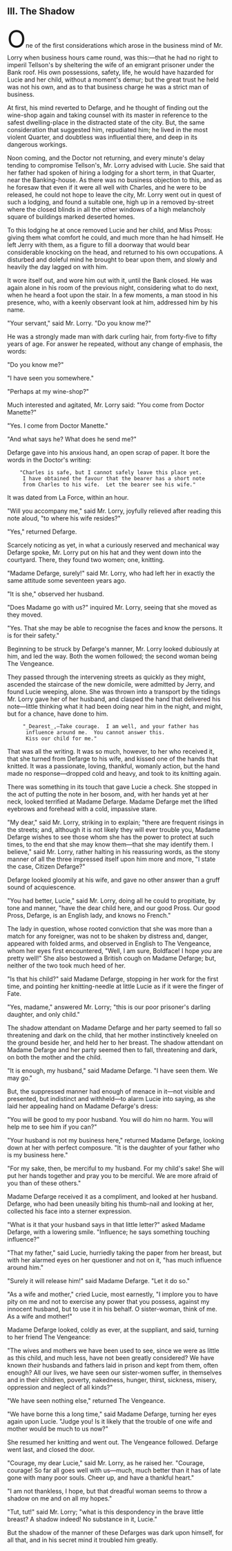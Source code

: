 ## III. The Shadow

<span class="dropcap" style="font-size: 4.00em">O</span>ne of the first considerations which arose in the business mind of Mr. Lorry when business hours came round, was this:—that he had no right to imperil Tellson's by sheltering the wife of an emigrant prisoner under the Bank roof. His own possessions, safety, life, he would have hazarded for Lucie and her child, without a moment's demur; but the great trust he held was not his own, and as to that business charge he was a strict man of business.

At first, his mind reverted to Defarge, and he thought of finding out the wine-shop again and taking counsel with its master in reference to the safest dwelling-place in the distracted state of the city. But, the same consideration that suggested him, repudiated him; he lived in the most violent Quarter, and doubtless was influential there, and deep in its dangerous workings.

Noon coming, and the Doctor not returning, and every minute's delay tending to compromise Tellson's, Mr. Lorry advised with Lucie. She said that her father had spoken of hiring a lodging for a short term, in that Quarter, near the Banking-house. As there was no business objection to this, and as he foresaw that even if it were all well with Charles, and he were to be released, he could not hope to leave the city, Mr. Lorry went out in quest of such a lodging, and found a suitable one, high up in a removed by-street where the closed blinds in all the other windows of a high melancholy square of buildings marked deserted homes.

To this lodging he at once removed Lucie and her child, and Miss Pross: giving them what comfort he could, and much more than he had himself. He left Jerry with them, as a figure to fill a doorway that would bear considerable knocking on the head, and returned to his own occupations. A disturbed and doleful mind he brought to bear upon them, and slowly and heavily the day lagged on with him.

It wore itself out, and wore him out with it, until the Bank closed. He was again alone in his room of the previous night, considering what to do next, when he heard a foot upon the stair. In a few moments, a man stood in his presence, who, with a keenly observant look at him, addressed him by his name.

"Your servant," said Mr. Lorry. "Do you know me?"

He was a strongly made man with dark curling hair, from forty-five to fifty years of age. For answer he repeated, without any change of emphasis, the words:

"Do you know me?"

"I have seen you somewhere."

"Perhaps at my wine-shop?"

Much interested and agitated, Mr. Lorry said: "You come from Doctor Manette?"

"Yes. I come from Doctor Manette."

"And what says he? What does he send me?"

Defarge gave into his anxious hand, an open scrap of paper. It bore the words in the Doctor's writing:

```text
    "Charles is safe, but I cannot safely leave this place yet.
     I have obtained the favour that the bearer has a short note
     from Charles to his wife.  Let the bearer see his wife."
```

It was dated from La Force, within an hour.

"Will you accompany me," said Mr. Lorry, joyfully relieved after reading this note aloud, "to where his wife resides?"

"Yes," returned Defarge.

Scarcely noticing as yet, in what a curiously reserved and mechanical way Defarge spoke, Mr. Lorry put on his hat and they went down into the courtyard. There, they found two women; one, knitting.

"Madame Defarge, surely!" said Mr. Lorry, who had left her in exactly the same attitude some seventeen years ago.

"It is she," observed her husband.

"Does Madame go with us?" inquired Mr. Lorry, seeing that she moved as they moved.

"Yes. That she may be able to recognise the faces and know the persons. It is for their safety."

Beginning to be struck by Defarge's manner, Mr. Lorry looked dubiously at him, and led the way. Both the women followed; the second woman being The Vengeance.

They passed through the intervening streets as quickly as they might, ascended the staircase of the new domicile, were admitted by Jerry, and found Lucie weeping, alone. She was thrown into a transport by the tidings Mr. Lorry gave her of her husband, and clasped the hand that delivered his note—little thinking what it had been doing near him in the night, and might, but for a chance, have done to him.

```text
     "_Dearest_,—Take courage.  I am well, and your father has
      influence around me.  You cannot answer this.
      Kiss our child for me."
 ```

That was all the writing. It was so much, however, to her who received it, that she turned from Defarge to his wife, and kissed one of the hands that knitted. It was a passionate, loving, thankful, womanly action, but the hand made no response—dropped cold and heavy, and took to its knitting again.

There was something in its touch that gave Lucie a check. She stopped in the act of putting the note in her bosom, and, with her hands yet at her neck, looked terrified at Madame Defarge. Madame Defarge met the lifted eyebrows and forehead with a cold, impassive stare.

"My dear," said Mr. Lorry, striking in to explain; "there are frequent risings in the streets; and, although it is not likely they will ever trouble you, Madame Defarge wishes to see those whom she has the power to protect at such times, to the end that she may know them—that she may identify them. I believe," said Mr. Lorry, rather halting in his reassuring words, as the stony manner of all the three impressed itself upon him more and more, "I state the case, Citizen Defarge?"

Defarge looked gloomily at his wife, and gave no other answer than a gruff sound of acquiescence.

"You had better, Lucie," said Mr. Lorry, doing all he could to propitiate, by tone and manner, "have the dear child here, and our good Pross. Our good Pross, Defarge, is an English lady, and knows no French."

The lady in question, whose rooted conviction that she was more than a match for any foreigner, was not to be shaken by distress and, danger, appeared with folded arms, and observed in English to The Vengeance, whom her eyes first encountered, "Well, I am sure, Boldface! I hope _you_ are pretty well!" She also bestowed a British cough on Madame Defarge; but, neither of the two took much heed of her.

"Is that his child?" said Madame Defarge, stopping in her work for the first time, and pointing her knitting-needle at little Lucie as if it were the finger of Fate.

"Yes, madame," answered Mr. Lorry; "this is our poor prisoner's darling daughter, and only child."

The shadow attendant on Madame Defarge and her party seemed to fall so threatening and dark on the child, that her mother instinctively kneeled on the ground beside her, and held her to her breast. The shadow attendant on Madame Defarge and her party seemed then to fall, threatening and dark, on both the mother and the child.

"It is enough, my husband," said Madame Defarge. "I have seen them. We may go."

But, the suppressed manner had enough of menace in it—not visible and presented, but indistinct and withheld—to alarm Lucie into saying, as she laid her appealing hand on Madame Defarge's dress:

"You will be good to my poor husband. You will do him no harm. You will help me to see him if you can?"

"Your husband is not my business here," returned Madame Defarge, looking down at her with perfect composure. "It is the daughter of your father who is my business here."

"For my sake, then, be merciful to my husband. For my child's sake! She will put her hands together and pray you to be merciful. We are more afraid of you than of these others."

Madame Defarge received it as a compliment, and looked at her husband. Defarge, who had been uneasily biting his thumb-nail and looking at her, collected his face into a sterner expression.

"What is it that your husband says in that little letter?" asked Madame Defarge, with a lowering smile. "Influence; he says something touching influence?"

"That my father," said Lucie, hurriedly taking the paper from her breast, but with her alarmed eyes on her questioner and not on it, "has much influence around him."

"Surely it will release him!" said Madame Defarge. "Let it do so."

"As a wife and mother," cried Lucie, most earnestly, "I implore you to have pity on me and not to exercise any power that you possess, against my innocent husband, but to use it in his behalf. O sister-woman, think of me. As a wife and mother!"

Madame Defarge looked, coldly as ever, at the suppliant, and said, turning to her friend The Vengeance:

"The wives and mothers we have been used to see, since we were as little as this child, and much less, have not been greatly considered? We have known _their_ husbands and fathers laid in prison and kept from them, often enough? All our lives, we have seen our sister-women suffer, in themselves and in their children, poverty, nakedness, hunger, thirst, sickness, misery, oppression and neglect of all kinds?"

"We have seen nothing else," returned The Vengeance.

"We have borne this a long time," said Madame Defarge, turning her eyes again upon Lucie. "Judge you! Is it likely that the trouble of one wife and mother would be much to us now?"

She resumed her knitting and went out. The Vengeance followed. Defarge went last, and closed the door.

"Courage, my dear Lucie," said Mr. Lorry, as he raised her. "Courage, courage! So far all goes well with us—much, much better than it has of late gone with many poor souls. Cheer up, and have a thankful heart."

"I am not thankless, I hope, but that dreadful woman seems to throw a shadow on me and on all my hopes."

"Tut, tut!" said Mr. Lorry; "what is this despondency in the brave little breast? A shadow indeed! No substance in it, Lucie."

But the shadow of the manner of these Defarges was dark upon himself, for all that, and in his secret mind it troubled him greatly.

